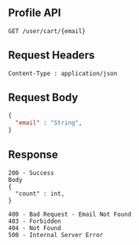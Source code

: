 ## Profile API
```
GET /user/cart/{email}
```

## Request Headers
```
Content-Type : application/json
```
 
## Request Body
``` json 
{
  "email" : "String",
}
```
## Response
```
200 - Success
Body
{
  "count" : int,
}

400 - Bad Request - Email Not Found
403 - Forbidden
404 - Not Found
500 - Internal Server Error
